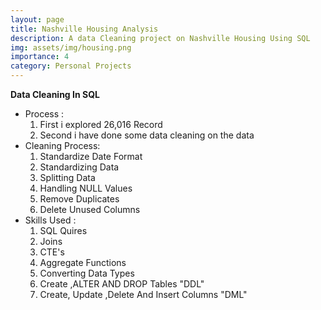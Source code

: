 ```yaml
---
layout: page
title: Nashville Housing Analysis
description: A data Cleaning project on Nashville Housing Using SQL
img: assets/img/housing.png
importance: 4
category: Personal Projects
---
```

**Data Cleaning In SQL**

* Process :
    1. First i explored 26,016 Record
    2. Second i have done some data cleaning on the data
* Cleaning Process:
    1. Standardize Date Format
    2. Standardizing Data
    3. Splitting Data
    4. Handling NULL Values
    5. Remove Duplicates
    6. Delete Unused Columns
* Skills Used :
    1. SQL Quires
    2. Joins
    3. CTE's
    4. Aggregate Functions
    5. Converting Data Types
    6. Create ,ALTER AND DROP Tables "DDL"
    8. Create, Update ,Delete And Insert Columns "DML"
